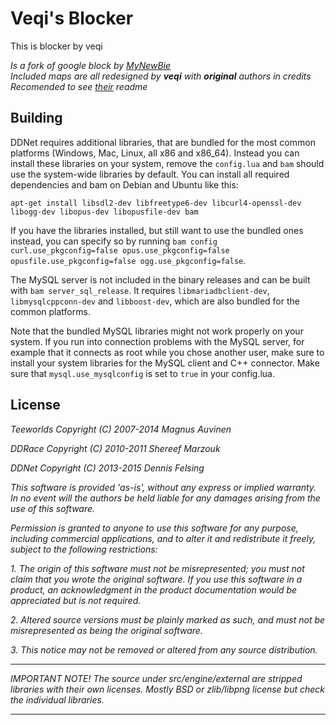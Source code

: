 # Veqi's Blocker
This is blocker by veqi

*Is a fork of google block by [MyNewBie](https://github.com/Pointer31)*\
*Included maps are all redesigned by **veqi** with **original** authors in credits*\
*Recomended to see [their](https://github.com/MyNewBie/blocker-mod-src/tree/master) readme*

Building
--------

DDNet requires additional libraries, that are bundled for the most common platforms (Windows, Mac, Linux, all x86 and x86_64). Instead you can install these libraries on your system, remove the `config.lua` and `bam` should use the system-wide libraries by default. You can install all required dependencies and bam on Debian and Ubuntu like this:

    apt-get install libsdl2-dev libfreetype6-dev libcurl4-openssl-dev libogg-dev libopus-dev libopusfile-dev bam

If you have the libraries installed, but still want to use the bundled ones instead, you can specify so by running `bam config curl.use_pkgconfig=false opus.use_pkgconfig=false opusfile.use_pkgconfig=false ogg.use_pkgconfig=false`.

The MySQL server is not included in the binary releases and can be built with `bam server_sql_release`. It requires `libmariadbclient-dev`, `libmysqlcppconn-dev` and `libboost-dev`, which are also bundled for the common platforms.

Note that the bundled MySQL libraries might not work properly on your system. If you run into connection problems with the MySQL server, for example that it connects as root while you chose another user, make sure to install your system libraries for the MySQL client and C++ connector. Make sure that `mysql.use_mysqlconfig` is set to `true` in your config.lua.

License
------------------------------------------------------------------------

*Teeworlds Copyright (C) 2007-2014 Magnus Auvinen*

*DDRace    Copyright (C) 2010-2011 Shereef Marzouk*

*DDNet     Copyright (C) 2013-2015 Dennis Felsing*

*This software is provided 'as-is', without any express or implied
warranty.  In no event will the authors be held liable for any damages
arising from the use of this software.*

*Permission is granted to anyone to use this software for any purpose,
including commercial applications, and to alter it and redistribute it
freely, subject to the following restrictions:*

*1. The origin of this software must not be misrepresented; you must not
  claim that you wrote the original software. If you use this software
  in a product, an acknowledgment in the product documentation would be
  appreciated but is not required.*

*2. Altered source versions must be plainly marked as such, and must not be
  misrepresented as being the original software.*

*3. This notice may not be removed or altered from any source distribution.*

------------------------------------------------------------------------

*IMPORTANT NOTE! The source under src/engine/external are stripped
libraries with their own licenses. Mostly BSD or zlib/libpng license but
check the individual libraries.*

------------------------------------------------------------------------
